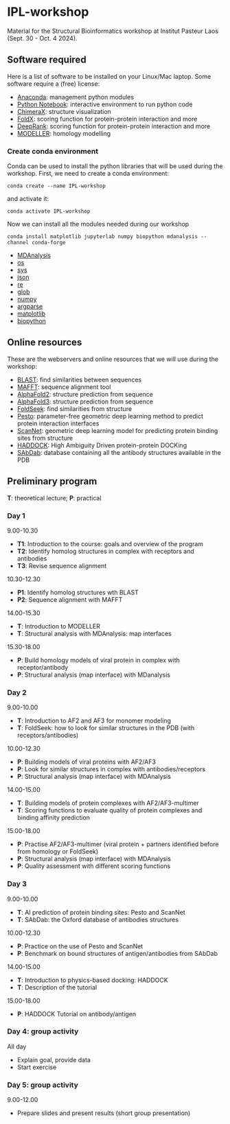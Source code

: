 # IPL-workshop
Material for the Structural Bioinformatics workshop at Institut Pasteur Laos (Sept. 30 - Oct. 4 2024).

## Software required
Here is a list of software to be installed on your Linux/Mac laptop.
Some software require a (free) license:

* [Anaconda](https://www.anaconda.com/): management python modules
* [Python Notebook](https://jupyter.org): interactive environment to run python code
* [ChimeraX](https://www.cgl.ucsf.edu/chimerax/): structure visualization
* [FoldX](https://foldxsuite.crg.eu/): scoring function for protein-protein interaction and more
* [DeepRank](https://pypi.org/project/deeprank/): scoring function for protein-protein interaction and more 
* [MODELLER](https://salilab.org/modeller/): homology modelling

### Create conda environment
Conda can be used to install the python libraries that will be used during the workshop.
First, we need to create a conda environment:
```
conda create --name IPL-workshop
```
and activate it:
```
conda activate IPL-workshop
```
Now we can install all the modules needed during our workshop
```
conda install matplotlib jupyterlab numpy biopython mdanalysis --channel conda-forge
```

* [MDAnalysis](https://www.mdanalysis.org/)
* [os](https://docs.python.org/3/library/os.html) 
* [sys](https://docs.python.org/3/library/sys.html)
* [json](https://docs.python.org/3/library/json.html)
* [re](https://docs.python.org/3/library/re.html)
* [glob](https://docs.python.org/3/library/glob.html)
* [numpy](https://numpy.org)
* [argparse](https://docs.python.org/3/library/argparse.html)
* [matplotlib](https://matplotlib.org)
* [biopython](https://biopython.org/)

## Online resources
These are the webservers and online resources that we will use during the workshop:
* [BLAST](https://blast.ncbi.nlm.nih.gov/Blast.cgi): find similarities between sequences 
* [MAFFT](https://mafft.cbrc.jp/alignment/server/index.html): sequence alignment tool
* [AlphaFold2](https://colab.research.google.com/github/sokrypton/ColabFold/blob/main/AlphaFold2.ipynb): structure prediction from sequence
* [AlphaFold3](https://alphafoldserver.com/about): structure prediction from sequence
* [FoldSeek](https://search.foldseek.com/search): find similarities from structure
* [Pesto](https://pesto.epfl.ch/): parameter-free geometric deep learning method to predict protein interaction interfaces
* [ScanNet](http://bioinfo3d.cs.tau.ac.il/ScanNet/): geometric deep learning model for predicting protein binding sites from structure 
* [HADDOCK](https://www.bonvinlab.org/education/HADDOCK24/HADDOCK24-antibody-antigen-basic/): High Ambiguity Driven protein-protein DOCKing
* [SAbDab](https://opig.stats.ox.ac.uk/webapps/sabdab-sabpred/sabdab): database containing all the antibody structures available in the PDB

## Preliminary program
**T**: theoretical lecture; **P**: practical

### Day 1
9.00-10.30
*   **T1**:  Introduction to the course: goals and overview of the program
*   **T2**:  Identify homolog structures in complex with receptors and antibodies
*   **T3**:  Revise sequence alignment

10.30-12.30 
*   **P1**: Identify homolog structures wth BLAST
*   **P2**: Sequence alignment with MAFFT

14.00-15.30
*   **T**: Introduction to MODELLER
*   **T**: Structural analysis with MDAnalysis: map interfaces

15.30-18.00
*   **P**: Build homology models of viral protein in complex with receptor/antibody
*   **P**: Structural analysis (map interface) with MDanalysis

### Day 2
9.00-10.00 
*   **T**:  Introduction to AF2 and AF3 for monomer modeling
*   **T**:  FoldSeek: how to look for similar structures in the PDB (with receptors/antibodies)
 
10.00-12.30
*   **P**: Building models of viral proteins with AF2/AF3
*   **P**: Look for similar structures in complex with antibodies/receptors
*   **P**: Structural analysis (map interface) with MDAnalysis

14.00-15.00
*   **T**: Building models of protein complexes with AF2/AF3-multimer
*   **T**: Scoring functions to evaluate quality of protein complexes and binding affinity prediction

15.00-18.00
*   **P**: Practise AF2/AF3-multimer (viral protein + partners identified before from homology or FoldSeek)
*   **P**: Structural analysis (map interface) with MDAnalysis
*   **P**: Quality assessment with different scoring functions

### Day 3
9.00-10.00 
*    **T**: AI prediction of protein binding sites: Pesto and ScanNet
*    **T**: SAbDab: the Oxford database of antibodies structures

10.00-12.30
*    **P**: Practice on the use of Pesto and ScanNet
*    **P**: Benchmark on bound structures of antigen/antibodies from SAbDab

14.00-15.00
*    **T**:  Introduction to physics-based docking: HADDOCK
*    **T**:  Description of the tutorial

15.00-18.00
*   **P**: HADDOCK Tutorial on antibody/antigen

### Day 4: group activity
All day
   * Explain goal, provide data
   * Start exercise
 
### Day 5: group activity
9.00-12.00
* Prepare slides and present results (short group presentation)

